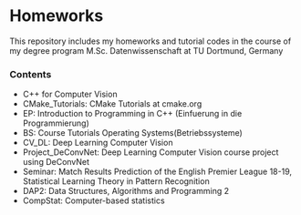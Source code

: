 # Homeworks
This repository includes my homeworks and tutorial codes in the course of my degree program M.Sc. Datenwissenschaft at TU Dortmund, Germany

### Contents
* C++ for Computer Vision
* CMake_Tutorials: CMake Tutorials at cmake.org
* EP: Introduction to Programming in C++ (Einfuerung in die Programmierung)
* BS: Course Tutorials Operating Systems(Betriebssysteme)
* CV_DL: Deep Learning Computer Vision
* Project_DeConvNet: Deep Learning Computer Vision course project using DeConvNet
* Seminar: Match Results Prediction of the English Premier League 18-19, Statistical Learning Theory in Pattern Recognition
* DAP2: Data Structures, Algorithms and Programming 2
* CompStat: Computer-based statistics
